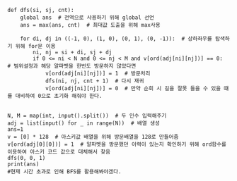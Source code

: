     def dfs(si, sj, cnt):
        global ans  # 전역으로 사용하기 위해 global 선언
        ans = max(ans, cnt)  # 최대값 도출을 위해 max사용

        for di, dj in ((-1, 0), (1, 0), (0, 1), (0, -1)):  # 상하좌우를 탐색하기 위해 for문 이용
            ni, nj = si + di, sj + dj
            if 0 <= ni < N and 0 <= nj < M and v[ord(adj[ni][nj])] == 0:  # 범위설정과 해당 알파벳을 한번도 방문하지 않았다면
                v[ord(adj[ni][nj])] = 1  # 방문처리
                dfs(ni, nj, cnt + 1)  # 다시 재귀
                v[ord(adj[ni][nj])] = 0  # 만약 순회 시 길을 잘못 들을 수 있을 떄를 대비하여 0으로 초기화 해줘야 한다.


    N, M = map(int, input().split())  # 두 인수 입력해주기
    adj = list(input() for _ in range(N))  # 배열 생성
    ans=1
    v = [0] * 128  # 아스키값 배열을 위해 방문배열을 128로 만들어줌
    v[ord(adj[0][0])] = 1  # 알파벳을 방문했던 이력이 있는지 확인하기 위해 ord함수를 이용하여 아스키 코드 값으로 대체해서 찾음
    dfs(0, 0, 1)
    print(ans) 
    #현재 시간 초과로 인해 BFS를 활용해봐야겠다.